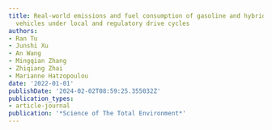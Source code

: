 ```yaml
---
title: Real-world emissions and fuel consumption of gasoline and hybrid light duty
  vehicles under local and regulatory drive cycles
authors:
- Ran Tu
- Junshi Xu
- An Wang
- Mingqian Zhang
- Zhiqiang Zhai
- Marianne Hatzopoulou
date: '2022-01-01'
publishDate: '2024-02-02T08:59:25.355032Z'
publication_types:
- article-journal
publication: '*Science of The Total Environment*'
---
```

